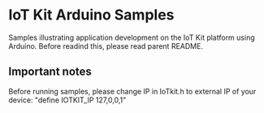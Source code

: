 # IoT Kit Arduino Samples

Samples illustrating application development on the IoT Kit platform using Arduino. 
Before readind this, please read parent README.

## Important notes

Before running samples, please change IP in IoTkit.h to external IP of your device:
"define IOTKIT_IP 127,0,0,1"

